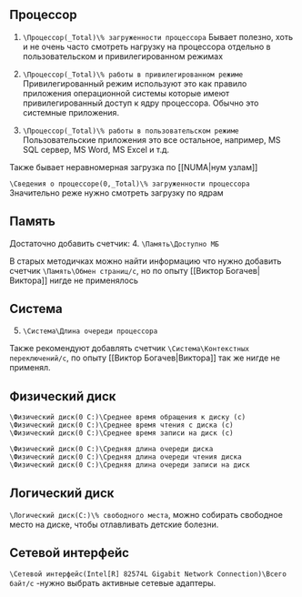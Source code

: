 ## Процессор

1. `\Процессор(_Total)\% загруженности процессора`
Бывает полезно, хоть и не очень часто смотреть нагрузку на процессора отдельно в пользовательском и привилегированном режимах

2. `\Процессор(_Total)\% работы в привилегированном режиме`
Привилегированный режим используют это как правило приложения операционной системы которые имеют привилегированный доступ к ядру процессора. Обычно это системные приложения.

3. `\Процессор(_Total)\% работы в пользовательском режиме`
Пользовательские приложения это все остальное, например, MS SQL сервер, MS Word, MS Excel и т.д. 

Также бывает неравномерная загрузка по [[NUMA|нум узлам]]

`\Сведения о процессоре(0,_Total)\% загруженности процессора`
Значительно реже нужно смотреть загрузку по ядрам
## Память

Достаточно добавить счетчик:
4. `\Память\Доступно МБ`

В старых методичках можно найти информацию что нужно добавить счетчик `\Память\Обмен страниц/с`, но по опыту [[Виктор Богачев|Виктора]] нигде не применялось

## Система
5. `\Система\Длина очереди процессора`

Также рекомендуют добавлять счетчик `\Система\Контекстных переключений/с`, по опыту [[Виктор Богачев|Виктора]] так же нигде не применял.

## Физический диск
```
\Физический диск(0 C:)\Среднее время обращения к диску (с)
\Физический диск(0 C:)\Среднее время чтения с диска (с)
\Физический диск(0 C:)\Среднее время записи на диск (с)

\Физический диск(0 C:)\Средняя длина очереди диска
\Физический диск(0 C:)\Средняя длина очереди чтения диска
\Физический диск(0 C:)\Средняя длина очереди записи на диск
```
## Логический диск

`\Логический диск(C:)\% свободного места`, можно собирать свободное место на диске, чтобы отлавливать детские болезни.

## Сетевой интерфейс

`\Сетевой интерфейс(Intel[R] 82574L Gigabit Network Connection)\Всего байт/с` -нужно выбрать активные сетевые адаптеры.